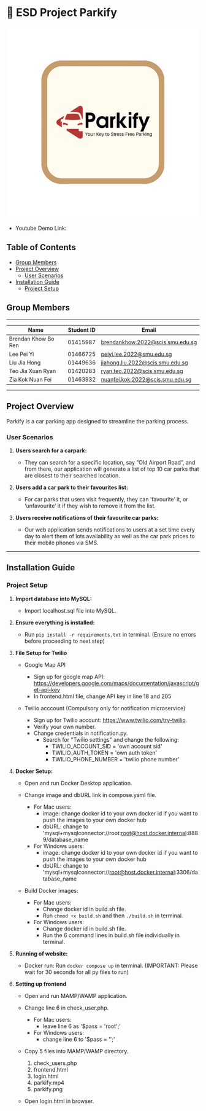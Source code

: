 # :wave: ESD Project Parkify

<div align="center">
    <img src="/parkify.png" alt="Parkify Logo">
</div>

- Youtube Demo Link: <link>

## Table of Contents

- [Group Members](#group-members)
- [Project Overview](#project-overview)
  - [User Scenarios](#user-scenarios)
- [Installation Guide](#installation-guide)
  - [Project Setup](#project-setup)

## Group Members

---

| Name                | Student ID | Email                            |
| ------------------- | ---------- | -------------------------------- |
| Brendan Khow Bo Ren | 01415987   | brendankhow.2022@scis.smu.edu.sg |
| Lee Pei Yi          | 01466725   | peiyi.lee.2022@smu.edu.sg        |
| Liu Jia Hong        | 01449636   | jiahong.liu.2022@scis.smu.edu.sg |
| Teo Jia Xuan Ryan   | 01420283   | ryan.teo.2022@scis.smu.edu.sg    |
| Zia Kok Nuan Fei    | 01463932   | nuanfei.kok.2022@scis.smu.edu.sg |

---

## Project Overview

Parkify is a car parking app designed to streamline the parking process.

### User Scenarios

1. **Users search for a carpark:**

   - They can search for a specific location, say “Old Airport Road”, and from there, our application will generate a list of top 10 car parks that are closest to their searched location.

2. **Users add a car park to their favourites list:**

   - For car parks that users visit frequently, they can ‘favourite’ it, or ‘unfavourite’ it if they wish to remove it from the list.

3. **Users receive notifications of their favourite car parks:**

   - Our web application sends notifications to users at a set time every day to alert them of lots availability as well as the car park prices to their mobile phones via SMS.

---

## Installation Guide

### Project Setup

1. **Import database into MySQL:**
   - Import localhost.sql file into MySQL.

2. **Ensure everything is installed:**
   - Run `pip install -r requirements.txt` in terminal.
   (Ensure no errors before proceeding to next step)
   
3. **File Setup for Twilio** 
   - Google Map API
      - Sign up for google map API: https://developers.google.com/maps/documentation/javascript/get-api-key
      - In frontend.html file, change API key in line 18 and 205

   - Twilio acccount (Compulsory only for notification microservice)
      - Sign up for Twilio account: https://www.twilio.com/try-twilio.
      - Verify your own number.
      - Change credentials in notification.py.
         - Search for "Twilio settings" and change the following:
            - TWILIO_ACCOUNT_SID = 'own account sid'
            - TWILIO_AUTH_TOKEN = 'own auth token'
            - TWILIO_PHONE_NUMBER = 'twilio phone number'

4. **Docker Setup:**
   - Open and run Docker Desktop application.

   - Change image and dbURL link in compose.yaml file.
      - For Mac users:
         - image: change docker id to your own docker id if you want to push the images to your own docker hub
         - dbURL: change to 'mysql+mysqlconnector://root:root@host.docker.internal:8889/database_name
      - For Windows users:
         - image: change docker id to your own docker id if you want to push the images to your own docker hub
         - dbURL: change to 'mysql+mysqlconnector://root@host.docker.internal:3306/database_name

   - Build Docker images:
      - For Mac users:
         - Change docker id in build.sh file.
         - Run `chmod +x build.sh` and then `./build.sh` in terminal.
      - For Windows users:
         - Change docker id in build.sh file.
         - Run the 6 command lines in build.sh file individually in terminal.

5. **Running of website:**
   - Docker run: Run `docker compose up` in terminal.
   (IMPORTANT: Please wait for 30 seconds for all py files to run)

6. **Setting up frontend**
   - Open and run MAMP/WAMP application.

   - Change line 6 in check_user.php.
      - For Mac users:
         - leave line 6 as '$pass = 'root';'
      - For Windows users:
         - change line 6 to '$pass = '';'

   - Copy 5 files into MAMP/WAMP directory.
      1. check_users.php
      2. frontend.html
      3. login.html
      4. parkify.mp4
      5. parkify.png

   - Open login.html in browser.